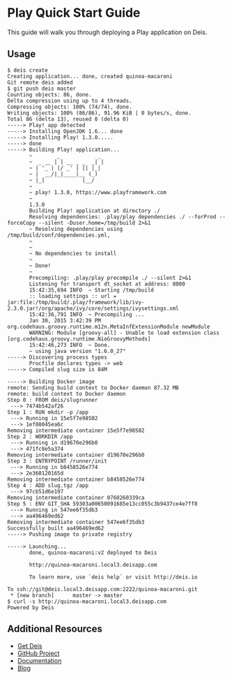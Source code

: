 # Play Quick Start Guide

This guide will walk you through deploying a Play application on Deis.

## Usage

    $ deis create
    Creating application... done, created quinoa-macaroni
    Git remote deis added
    $ git push deis master
    Counting objects: 86, done.
    Delta compression using up to 4 threads.
    Compressing objects: 100% (74/74), done.
    Writing objects: 100% (86/86), 91.96 KiB | 0 bytes/s, done.
    Total 86 (delta 13), reused 0 (delta 0)
    -----> Play! app detected
    -----> Installing OpenJDK 1.6... done
    -----> Installing Play! 1.3.0.....
    -----> done
    -----> Building Play! application...
           ~        _            _
           ~  _ __ | | __ _ _  _| |
           ~ | '_ | |/ _' | || |_|
           ~ |  __/|_|____|__ (_)
           ~ |_|            |__/
           ~
           ~ play! 1.3.0, https://www.playframework.com
           ~
           1.3.0
           Building Play! application at directory ./
           Resolving dependencies: .play/play dependencies ./ --forProd --forceCopy --silent -Duser.home=/tmp/build 2>&1
           ~ Resolving dependencies using /tmp/build/conf/dependencies.yml,
           ~
           ~
           ~ No dependencies to install
           ~
           ~ Done!
           ~
           Precompiling: .play/play precompile ./ --silent 2>&1
           Listening for transport dt_socket at address: 8000
           15:42:35,694 INFO  ~ Starting /tmp/build
           :: loading settings :: url = jar:file:/tmp/build/.play/framework/lib/ivy-2.3.0.jar!/org/apache/ivy/core/settings/ivysettings.xml
           15:42:36,791 INFO  ~ Precompiling ...
           Jan 30, 2015 3:42:39 PM org.codehaus.groovy.runtime.m12n.MetaInfExtensionModule newModule
           WARNING: Module [groovy-all] - Unable to load extension class [org.codehaus.groovy.runtime.NioGroovyMethods]
           15:42:46,273 INFO  ~ Done.
           ~ using java version "1.6.0_27"
    -----> Discovering process types
           Procfile declares types -> web
    -----> Compiled slug size is 84M

    -----> Building Docker image
    remote: Sending build context to Docker daemon 87.32 MB
    remote: build context to Docker daemon
    Step 0 : FROM deis/slugrunner
     ---> 7474b542af26
    Step 1 : RUN mkdir -p /app
     ---> Running in 15e5f7e98502
     ---> 1ef08045ea6c
    Removing intermediate container 15e5f7e98502
    Step 2 : WORKDIR /app
     ---> Running in d19670e296b0
     ---> 471fc8e5a374
    Removing intermediate container d19670e296b0
    Step 3 : ENTRYPOINT /runner/init
     ---> Running in b8458526e774
     ---> 2e360120165d
    Removing intermediate container b8458526e774
    Step 4 : ADD slug.tgz /app
     ---> 97cb51d6e197
    Removing intermediate container 0760260339ca
    Step 5 : ENV GIT_SHA 59303a00650091685e13cc055c3b9437ce4e7ff8
     ---> Running in 547ee6f35db3
     ---> aa496469ed62
    Removing intermediate container 547ee6f35db3
    Successfully built aa496469ed62
    -----> Pushing image to private registry

    -----> Launching...
           done, quinoa-macaroni:v2 deployed to Deis

           http://quinoa-macaroni.local3.deisapp.com

           To learn more, use `deis help` or visit http://deis.io

    To ssh://git@deis.local3.deisapp.com:2222/quinoa-macaroni.git
     * [new branch]      master -> master
    $ curl -s http://quinoa-macaroni.local3.deisapp.com
    Powered by Deis

## Additional Resources

* [Get Deis](http://deis.io/get-deis/)
* [GitHub Project](https://github.com/deis/deis)
* [Documentation](http://docs.deis.io/)
* [Blog](http://deis.io/blog/)
